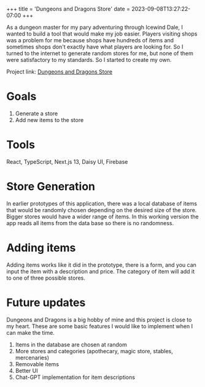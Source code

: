 +++
title = 'Dungeons and Dragons Store'
date = 2023-09-08T13:27:22-07:00
+++

As a dungeon master for my pary adventuring through Icewind Dale, I wanted to build
a tool that would make my job easier. Players visiting shops was a problem for me
because shops have hundreds of items and sometimes shops don't exactly have what
players are looking for. So I turned to the internet to generate random stores for
me, but none of them were satisfactory to my standards. So I started to create my own.  

Project link: [Dungeons and Dragons Store](https://dungeons-and-dragons-store.vercel.app/)

# Goals
1. Generate a store
2. Add new items to the store

# Tools
React, TypeScript, Next.js 13, Daisy UI, Firebase

# Store Generation
In earlier prototypes of this application, there was a local database of items that would
be randomly chosen depending on the desired size of the store. Bigger stores would have a
wider range of items. In this working version the app reads all items from the data base
so there is no randomness. 

# Adding items
Adding items works like it did in the prototype, there is a form, and you can input the
item with a description and price. The category of item will add it to one of three 
possible stores. 

# Future updates
Dungeons and Dragons is a big hobby of mine and this project is close to my heart. These
are some basic features I would like to implement when I can make the time.
1. Items in the database are chosen at random
2. More stores and categories (apothecary, magic store, stables, mercenaries)
3. Removable items
4. Better UI
5. Chat-GPT implementation for item descriptions
